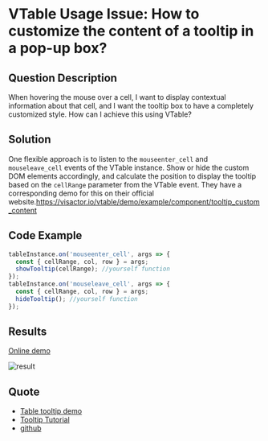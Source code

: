 # VTable Usage Issue: How to customize the content of a tooltip in a pop-up box?

## Question Description

When hovering the mouse over a cell, I want to display contextual information about that cell, and I want the tooltip box to have a completely customized style. How can I achieve this using VTable?

## Solution

One flexible approach is to listen to the `mouseenter_cell` and `mouseleave_cell` events of the VTable instance. Show or hide the custom DOM elements accordingly, and calculate the position to display the tooltip based on the `cellRange` parameter from the VTable event. They have a corresponding demo for this on their official website.https://visactor.io/vtable/demo/example/component/tooltip_custom_content

## Code Example

```javascript
tableInstance.on('mouseenter_cell', args => {
  const { cellRange, col, row } = args;
  showTooltip(cellRange); //yourself function
});
tableInstance.on('mouseleave_cell', args => {
  const { cellRange, col, row } = args;
  hideTooltip(); //yourself function
});
```

## Results

[Online demo](https://visactor.io/vtable/demo/example/component/tooltip_custom_content)

![result](/vtable/faq/5-0.png)

## Quote

- [Table tooltip demo](https://visactor.io/vtable/demo/example/component/tooltip_custom_content)
- [Tooltip Tutorial](https://visactor.io/vtable/guide/components/tooltip)
- [github](https://github.com/VisActor/VTable)
